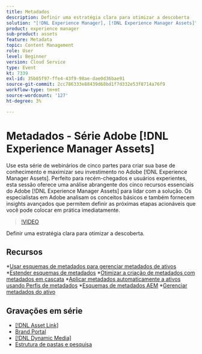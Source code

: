 ```yaml
---
title: Metadados
description: Definir uma estratégia clara para otimizar a descoberta
solution: "[!DNL Experience Manager], [!DNL Experience Manager Assets]"
product: experience manager
sub-product: assets
feature: Metadata
topic: Content Management
role: User
level: Beginner
version: Cloud Service
type: Event
kt: 7339
exl-id: 35b85f97-ffe4-43f9-98ae-dae0d36bae91
source-git-commit: 2cc786333e88439d68bd1f7d332e53f8714a76f9
workflow-type: tm+mt
source-wordcount: '127'
ht-degree: 3%

---
```


# Metadados - Série Adobe [!DNL Experience Manager Assets]

Use esta série de webinários de cinco partes para criar sua base de conhecimento e maximizar seu investimento no Adobe [!DNL Experience Manager Assets]. Perfeito para recém-chegados e usuários experientes, esta sessão oferece uma análise abrangente dos cinco recursos essenciais do Adobe [!DNL Experience Manager Assets] para lidar com a solução. Os especialistas em Adobe analisam os conceitos básicos e também fornecem insights avançados que permitem definir as próximas etapas acionáveis que você pode colocar em prática imediatamente.

>[!VIDEO](https://video.tv.adobe.com/v/332134/?quality=12&learn=on&hidetitle=true)

Definir uma estratégia clara para otimizar a descoberta.

## Recursos

*[Usar esquemas de metadados para gerenciar metadados de ativos](https://experienceleague.adobe.com/en/docs/experience-manager-learn/assets/authoring/metadata)
*[Estender esquemas de metadados](https://experienceleague.adobe.com/en/docs/experience-manager-learn/assets/configuring/metadata-schemas)
*[Otimizar a criação de metadados com metadados em cascata](https://experienceleague.adobe.com/en/docs/experience-manager-learn/assets/metadata/cascade-metadata-feature-video-use)
*[Aplicar metadados automaticamente a ativos usando Perfis de metadados](https://experienceleague.adobe.com/en/docs/experience-manager-learn/assets/configuring/metadata-profiles)
*[Esquemas de metadados AEM](https://experienceleague.adobe.com/en/docs/experience-manager-65/content/assets/administer/metadata-schemas#administer)
*[Gerenciar metadados do ativo](https://experienceleague.adobe.com/en/docs/experience-manager-65/content/assets/using/metadata#RegisteringacustomnamespacewithinAEM)

## Gravações em série

* [[!DNL Asset Link]](asset-link.md)
* [Brand Portal](brand-portal.md)
* [[!DNL Dynamic Media]](dynamic-media.md)
* [Estrutura de pastas e pesquisa](folder-structure-search.md)
